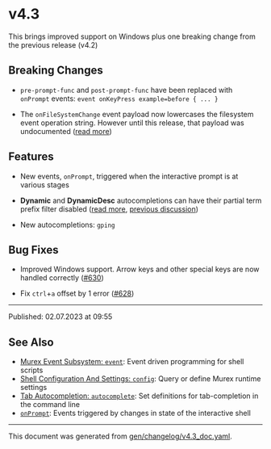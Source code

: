# v4.3

This brings improved support on Windows plus one breaking change from the previous release (v4.2)

## Breaking Changes

* `pre-prompt-func` and `post-prompt-func` have been replaced with `onPrompt` events: `event onKeyPress example=before { ... }`

* The `onFileSystemChange` event payload now lowercases the filesystem event operation string. However until this release, that payload was undocumented ([read more](https://murex.rocks/events/onfilesystemchange.html))

## Features

* New events, `onPrompt`, triggered when the interactive prompt is at various stages

* **Dynamic** and **DynamicDesc** autocompletions can have their partial term prefix filter disabled ([read more](https://murex.rocks/commands/autocomplete.html#ignoreprefix-boolean-false), [previous discussion](https://github.com/lmorg/murex/issues/635))

* New autocompletions: `gping`

## Bug Fixes

* Improved Windows support. Arrow keys and other special keys are now handled correctly ([#630](https://github.com/lmorg/murex/issues/630))

* Fix `ctrl`+`a` offset by 1 error ([#628](https://github.com/lmorg/murex/pull/628))

<hr>

Published: 02.07.2023 at 09:55

## See Also

* [Murex Event Subsystem: `event`](../commands/event.md):
  Event driven programming for shell scripts
* [Shell Configuration And Settings: `config`](../commands/config.md):
  Query or define Murex runtime settings
* [Tab Autocompletion: `autocomplete`](../commands/autocomplete.md):
  Set definitions for tab-completion in the command line
* [`onPrompt`](../events/onprompt.md):
  Events triggered by changes in state of the interactive shell

<hr/>

This document was generated from [gen/changelog/v4.3_doc.yaml](https://github.com/lmorg/murex/blob/master/gen/changelog/v4.3_doc.yaml).